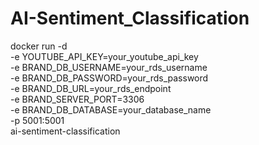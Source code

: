 # AI-Sentiment_Classification

docker run -d \
    -e YOUTUBE_API_KEY=your_youtube_api_key \
    -e BRAND_DB_USERNAME=your_rds_username \
    -e BRAND_DB_PASSWORD=your_rds_password \
    -e BRAND_DB_URL=your_rds_endpoint \
    -e BRAND_SERVER_PORT=3306 \
    -e BRAND_DB_DATABASE=your_database_name \
    -p 5001:5001 \
    ai-sentiment-classification
